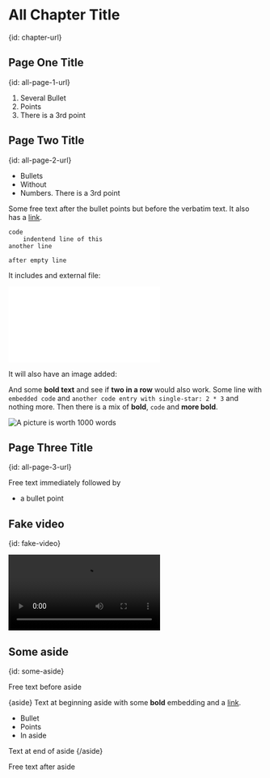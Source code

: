 # All Chapter Title
{id: chapter-url}

## Page One Title
{id: all-page-1-url}

1. Several Bullet
1. Points
1. There is a 3rd point

## Page Two Title
{id: all-page-2-url}

* Bullets
* Without
* Numbers. There is a 3rd point

Some free text after the bullet points
but before the verbatim text. It also has a [link](https://code-maven.com/).

```
code
    indentend line of this
another line

after empty line
```

It includes and external file:

![This Title](sample/do.py)

It will also have an image added:

And some **bold text** and see if **two in a row** would also work.
Some line with `embedded code` and `another code entry with single-star: 2 * 3` and nothing more.
Then there is a mix of **bold**, `code` and **more bold**.

![A picture is worth 1000 words](sample/code_maven_128.png)

## Page Three Title
{id: all-page-3-url}

Free text immediately followed by
* a bullet point

## Fake video
{id: fake-video}

![Some file instead of a real video](sample/not_real.mp4)

## Some aside
{id: some-aside}

Free text before aside

{aside}
Text at beginning aside with some **bold** embedding and a [link](https://he.code-maven.com/).

* Bullet
* Points
* In aside

Text at end of aside
{/aside}

Free text after aside


